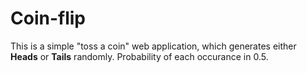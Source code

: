 # Coin-flip
This is a simple "toss a coin" web application, which generates either **Heads** or **Tails** randomly. Probability of each occurance in 0.5.
